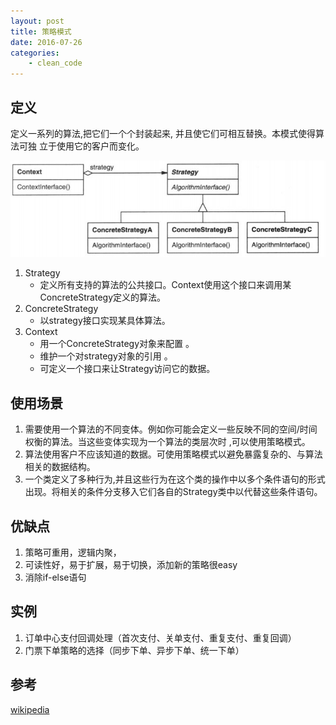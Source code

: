 ```yaml
---
layout: post
title: 策略模式
date: 2016-07-26
categories:
    - clean_code
---
```


## 定义

定义一系列的算法,把它们一个个封装起来, 并且使它们可相互替换。本模式使得算法可独 立于使用它的客户而变化。

![strategy](/images/design_pattern/strategy.jpg)

1. Strategy
    * 定义所有支持的算法的公共接口。Context使用这个接口来调用某ConcreteStrategy定义的算法。
2. ConcreteStrategy
    * 以strategy接口实现某具体算法。
3. Context
    * 用一个ConcreteStrategy对象来配置 。
    * 维护一个对strategy对象的引用 。
    * 可定义一个接口来让Strategy访问它的数据。

## 使用场景

1. 需要使用一个算法的不同变体。例如你可能会定义一些反映不同的空间/时间权衡的算法。当这些变体实现为一个算法的类层次时 ,可以使用策略模式。
2. 算法使用客户不应该知道的数据。可使用策略模式以避免暴露复杂的、与算法相关的数据结构。
3. 一个类定义了多种行为,并且这些行为在这个类的操作中以多个条件语句的形式出现。将相关的条件分支移入它们各自的Strategy类中以代替这些条件语句。

## 优缺点

1. 策略可重用，逻辑内聚，
2. 可读性好，易于扩展，易于切换，添加新的策略很easy
3. 消除if-else语句

## 实例

1. 订单中心支付回调处理（首次支付、关单支付、重复支付、重复回调）
2. 门票下单策略的选择（同步下单、异步下单、统一下单）

## 参考

[wikipedia](https://en.wikipedia.org/wiki/Strategy_pattern)
